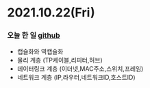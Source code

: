 # 2021.10.22(Fri)
### 오늘 한 일 [github](https://github.com/Dokuny/MyProgrammingHistory/tree/main/ETC/Web/Network)
* 캡슐화와 역캡슐화
* 물리 계층 (TP케이블,리피터,허브)
* 데이터링크 계층 (이더넷,MAC주소,스위치,프레임)
* 네트워크 계층 (IP,라우터,네트워크ID,호스트ID)